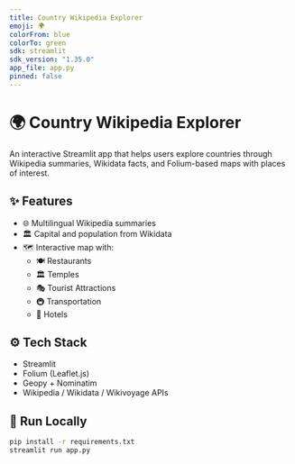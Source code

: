 ```yaml
---
title: Country Wikipedia Explorer
emoji: 🌍
colorFrom: blue
colorTo: green
sdk: streamlit
sdk_version: "1.35.0"
app_file: app.py
pinned: false
---
```


# 🌍 Country Wikipedia Explorer

An interactive Streamlit app that helps users explore countries through Wikipedia summaries, Wikidata facts, and Folium-based maps with places of interest.

## ✨ Features

- 🌐 Multilingual Wikipedia summaries
- 🏛️ Capital and population from Wikidata
- 🗺️ Interactive map with:
  - 🍽️ Restaurants
  - 🏛️ Temples
  - 🎭 Tourist Attractions
  - 🚇 Transportation
  - 🏨 Hotels

## ⚙️ Tech Stack

- Streamlit
- Folium (Leaflet.js)
- Geopy + Nominatim
- Wikipedia / Wikidata / Wikivoyage APIs

## 🚀 Run Locally

```bash
pip install -r requirements.txt
streamlit run app.py
